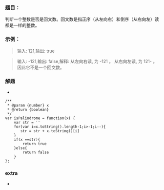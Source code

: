 ### 题目：

判断一个整数是否是回文数。回文数是指正序（从左向右）和倒序（从右向左）读都是一样的整数。

### 示例：

> 输入: 121,输出: true

> 输入: -121,输出: false,解释: 从左向右读, 为 -121 。 从右向左读, 为 121- 。因此它不是一个回文数。

### 解题

-

```
/**
 * @param {number} x
 * @return {boolean}
 */
var isPalindrome = function(x) {
    var str = ''
    for(var i=x.toString().length-1;i>-1;i--){
       str = str + x.toString()[i]
    }
    if(x ==str){
        return true
    }else{
        return false
    }
};
```

### extra

-
